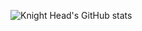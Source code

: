 ![Knight Head's GitHub stats](https://github-readme-stats.vercel.app/api?username=knighthead12&show_icons=true&theme=transparent)
